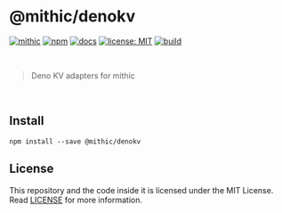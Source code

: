 # @mithic/denokv

[![mithic](https://img.shields.io/badge/project-mithic-blueviolet.svg?style=flat-square&logo=github)](http://andykswong.github.io/mithic)
[![npm](https://img.shields.io/npm/v/@mithic/denokv?style=flat-square&logo=npm)](https://www.npmjs.com/package/@mithic/denokv)
[![docs](https://img.shields.io/badge/docs-typedoc-blue?style=flat-square&logo=typescript&logoColor=white)](http://andykswong.github.io/mithic)
[![license: MIT](https://img.shields.io/badge/License-MIT-red.svg?style=flat-square)](./LICENSE)
[![build](https://img.shields.io/github/actions/workflow/status/andykswong/mithic/build.yaml?style=flat-square)](https://github.com/andykswong/mithic/actions/workflows/build.yaml)

<br/>

> Deno KV adapters for mithic

<br/>

## Install
```shell
npm install --save @mithic/denokv
```

## License
This repository and the code inside it is licensed under the MIT License. Read [LICENSE](./LICENSE) for more information.
